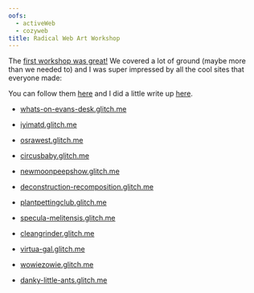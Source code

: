```yaml
---
oofs:
  - activeWeb
  - cozyweb
title: Radical Web Art Workshop
---
```

The [first workshop was great!](/rad-web-first-workshop) We covered a lot of ground (maybe more than we needed to) and I was super impressed by all the cool sites that everyone made:

You can follow them [here](https://octothorp.es/~/rad-web-art) and I did a little write up [here](https://ideastore.dev/blog/The-Rad-Web/).

* [whats-on-evans-desk.glitch.me](https://whats-on-evans-desk.glitch.me/examples/basic-page)

* [iyimatd.glitch.me](https://iyimatd.glitch.me/examples/basic-page)

* [osrawest.glitch.me](https://osrawest.glitch.me/examples/basic-page/)

* [circusbaby.glitch.me](https://circusbaby.glitch.me/)

* [newmoonpeepshow.glitch.me](https://newmoonpeepshow.glitch.me/examples/basic-page)

* [deconstruction-recomposition.glitch.me](https://deconstruction-recomposition.glitch.me/examples/basic-page)

* [plantpettingclub.glitch.me](https://plantpettingclub.glitch.me/)

* [specula-melitensis.glitch.me](https://specula-melitensis.glitch.me/)

* [cleangrinder.glitch.me](https://cleangrinder.glitch.me/)

* [virtua-gal.glitch.me](https://virtua-gal.glitch.me/examples/basic-page)

* [wowiezowie.glitch.me](https://wowiezowie.glitch.me/)

* [danky-little-ants.glitch.me](https://danky-little-ants.glitch.me/)






